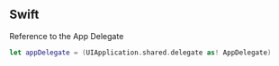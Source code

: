 ## Swift

Reference to the App Delegate

```Swift
let appDelegate = (UIApplication.shared.delegate as! AppDelegate)
```

